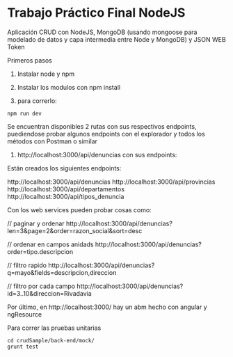 # Trabajo Práctico Final NodeJS

Aplicación CRUD con NodeJS, MongoDB (usando mongoose para modelado de datos y capa intermedia entre Node y MongoDB) y JSON WEB Token

Primeros pasos

1. Instalar node y npm

2. Instalar los modulos con npm install

3. para correrlo:

```
npm run dev
```
Se encuentran disponibles 2 rutas con sus respectivos endpoints, puediendose probar algunos endpoints con el explorador y todos los métodos con Postman o similar
1. http://localhost:3000/api/denuncias con sus endpoints:

Están creados los siguientes endpoints:

http://localhost:3000/api/denuncias
http://localhost:3000/api/provincias
http://localhost:3000/api/departamentos
http://localhost:3000/api/tipos_denuncia

Con los web services pueden probar cosas como:

// paginar y ordenar
http://localhost:3000/api/denuncias?len=3&page=2&order=razon_social&sort=desc

// ordenar en campos anidads
http://localhost:3000/api/denuncias?order=tipo.descripcion

// filtro rapido
http://localhost:3000/api/denuncias?q=mayo&fields=descripcion,direccion

// filtro por cada campo
http://localhost:3000/api/denuncias?id=3..10&direccion=Rivadavia

Por último, en http://localhost:3000/ hay un abm hecho con angular y ngResource

Para correr las pruebas unitarias

```
cd crudSample/back-end/mock/
grunt test
```
